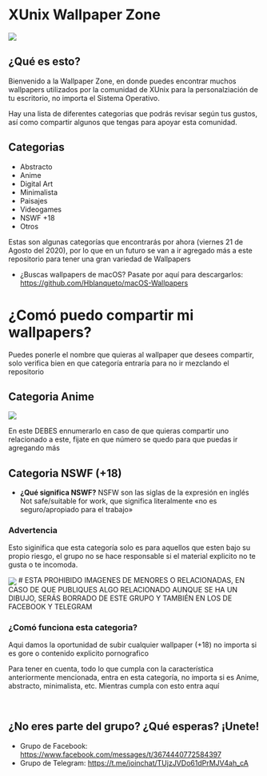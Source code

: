 # XUnix Wallpaper Zone
</div>

<img src="https://github.com/XUnix-Corp/Wallpapers/blob/master/Materiales%20para%20el%20README%20(NO%20MODIFICAR)/WAllpaper%20Zone.png" align="center">

</div>

## ¿Qué es esto?

Bienvenido a la Wallpaper Zone, en donde puedes encontrar muchos wallpapers utilizados por la comunidad de XUnix para la personalziación de tu escritorio, no importa el Sistema Operativo. 

Hay una lista de diferentes categorias que podrás revisar según tus gustos, así como compartir algunos que tengas para apoyar esta comunidad.

## Categorias

- Abstracto
- Anime 
- Digital Art
- Minimalista
- Paisajes 
- Videogames
- NSWF +18
- Otros

Estas son algunas categorías que encontrarás por ahora (viernes 21 de Agosto del 2020), por lo que en un futuro se van a ir agregado más a este repositorio para tener una gran variedad de Wallpapers

- ¿Buscas wallpapers de macOS? Pasate por aquí para descargarlos: https://github.com/Hblanqueto/macOS-Wallpapers

# ¿Comó puedo compartir mi wallpapers?

Puedes ponerle el nombre que quieras al wallpaper que desees compartir, solo verifica bien en que categoría entraría para no ir mezclando el repositorio

## Categoria Anime

</div>

<img src="https://github.com/XUnix-Corp/Wallpapers/blob/master/Anime/17.jpg" align="center">

</div>


En este DEBES ennumerarlo en caso de que quieras compartir uno relacionado a este, fijate en que número se quedo para que puedas ir agregando más

## Categoria NSWF (+18)

- **¿Qué significa NSWF?** 
NSFW son las siglas de la expresión en inglés Not safe/suitable for work, que significa literalmente «no es seguro/apropiado para el trabajo»
 
### Advertencia

Esto siginifica que esta categoría solo es para aquellos que esten bajo su propio riesgo, el grupo no se hace responsable si el material explicito no te gusta o te incomoda. 
</div>

<img src="https://github.com/XUnix-Corp/Wallpapers/blob/master/NSFW/Sexy%20Girl%20Cat.jpg" align="center">

</div>
# ESTA PROHIBIDO IMAGENES DE MENORES O RELACIONADAS, EN CASO DE QUE PUBLIQUES ALGO RELACIONADO AUNQUE SE HA UN DIBUJO, SERÁS BORRADO DE ESTE GRUPO Y TAMBIÉN EN LOS DE FACEBOOK Y TELEGRAM

### ¿Comó funciona esta categoria?

Aqui damos la oportunidad de subir cualquier wallpaper (+18) no importa si es gore o contenido explicito pornografico


Para tener en cuenta, todo lo que cumpla con la característica anteriormente mencionada, entra en esta categoría, no importa si es Anime, abstracto, minimalista, etc. Mientras cumpla con esto entra aquí



<br>

## ¿No eres parte del grupo? ¿Qué esperas? ¡Unete!

- Grupo de Facebook: https://www.facebook.com/messages/t/3674440772584397
- Grupo de Telegram: https://t.me/joinchat/TUjzJVDo61dPrMJV4ah_cA

